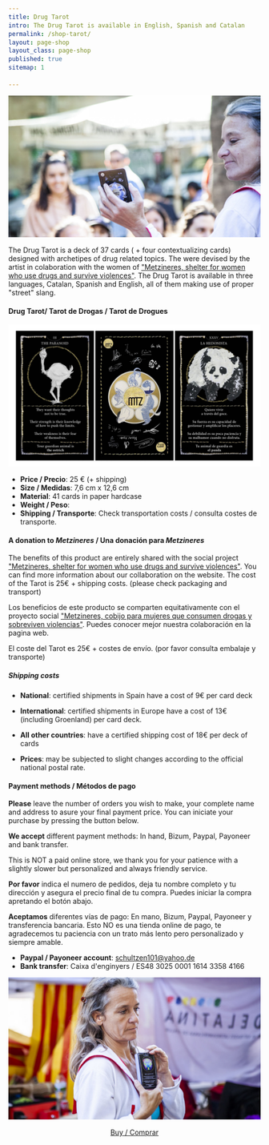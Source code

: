 ```yaml
---
title: Drug Tarot
intro: The Drug Tarot is available in English, Spanish and Catalan
permalink: /shop-tarot/
layout: page-shop
layout_class: page-shop
published: true
sitemap: 1

---
```


[![product Tarot](/media/images/DrugTarot18.jpg)](/shop-tarot)

The Drug Tarot is a deck of 37 cards ( + four contextualizing cards) designed with archetipes of drug related topics. The were devised by the artist in colaboration with the women of ["Metzineres, shelter for women who use drugs and survive violences"][metzineres]. The Drug Tarot is available in three languages, Catalan, Spanish and English, all of them making use of proper "street" slang.

#### Drug Tarot/ Tarot de Drogas / Tarot de Drogues

[![producto Tarot de Drogas](/media/images/DrugTarot2.jpg)](/shop-posters)

- **Price / Precio**: 25 € (+ shipping)
- **Size / Medidas**: 7,6 cm x 12,6 cm 
- **Material**: 41 cards in paper hardcase
- **Weight / Peso**: 
- **Shipping / Transporte**: Check transportation costs / consulta costes de transporte.

#### A donation to _Metzineres_ / Una donación para _Metzineres_

The benefits of this product are entirely shared with the social project ["Metzineres, shelter for women who use drugs and survive violences"][metzineres]. You can find more information about our collaboration on the website.
The cost of the Tarot is 25€ + shipping costs. (please check packaging and transport)

Los beneficios de este producto se comparten equitativamente con el proyecto social ["Metzineres, cobijo para mujeres que consumen drogas y sobreviven violencias"][metzineres]. Puedes conocer mejor nuestra colaboración en la pagina web.

[metzineres]: http://metzineres.net/

El coste del Tarot es 25€ + costes de envío. (por favor consulta embalaje y transporte)

##### Shipping costs

- **National**: certified shipments in Spain have a cost of 9€ per card deck

- **International**: certified shipments in Europe have a cost of 13€ (including Groenland) per card deck.

- **All other countries**: have a certified shipping cost of 18€ per deck of cards
- **Prices**: may be subjected to slight changes according to the official national postal rate.


#### Payment methods / Métodos de pago

**Please** leave the number of orders you wish to make, your complete name and address to asure your final payment price. You can iniciate your purchase by pressing the button below.

**We accept** different  payment methods: In hand, Bizum, Paypal, Payoneer and bank transfer.

This is NOT a paid online store, we thank you for your patience with a slightly slower but personalized and always friendly service.

**Por favor** indica el numero de pedidos, deja tu nombre completo y tu dirección y asegura el precio final de tu compra. Puedes iniciar la compra apretando el botón abajo.

**Aceptamos** diferentes vías de pago: En mano, Bizum, Paypal, Payoneer y transferencia bancaria.
Esto NO es una tienda online de pago, te agradecemos tu paciencia con un trato más lento pero personalizado y siempre amable.

- **Paypal / Payoneer account**: schultzen101@yahoo.de
- **Bank transfer**: Caixa d'enginyers / ES48 3025 0001 1614 3358 4166

[![product Tarot](/media/images/DrugTarot19.jpg)](/shop-tarot)

<p style="text-align:center">
<a href=" mailto:contact@christinaschultz.com?subject=I%20would%20like%20to%20purchase%20a%20charmed%20blanket%20%2F%20Quiero%20comprar%20una%20manta%20conjurada&body=Hi%20Christina!%0D%0A%0D%0AI%20would%20like%20to%20purchase%20a%20charmed%20blanket.%0D%0A%0D%0AThis%20is%20my%20shipping%20address%3A%0D%0AJoana%20Doua%0D%0AEverybodystreet%2011%0D%0A80008%20Everbody%20town%0D%0A%0D%0AAs%20soon%20as%20I%20know%20the%20exact%20price%2C%20I%20will%20transfer%20the%20money%20via%20bank%0D%0Atransfer%20%2Fpaypal%20%2F%20payoneer%0D%0A%0D%0A%3D%3D%3D%3D%3D%3D%3D%3D%3D%3D%3D%3D%3D%3D%3D%3D%3D%3D%3D%3D%3D%3D%3D%3D%3D%3D%3D%3D%3D%0D%0A%0D%0A%C2%A1Hola%20Christina!%0D%0A%0D%0AQuiero%20comprar%20una%20manta%20conjurada.%0D%0A%0D%0AEsta%20es%20mi%20direcci%C3%B3n%20de%20env%C3%ADo%3A%0D%0AJoana%20Doua%0D%0Acalle%2F%20de%20todas%2011%0D%0A80008%20Pueblo%20de%20todas%0D%0A%0D%0ATan%20pronto%20como%20sepa%20el%20precio%20exacto%2C%20transferir%C3%A9%20el%20dinero%20mediante%0D%0Atransferencia%20bancaria%20%2F%20paypal%20%2F%20payoneer%0D%0A" class="btn">Buy / Comprar</a>
</p>
